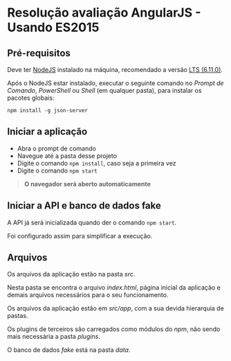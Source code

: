 # Resolução avaliação AngularJS - Usando ES2015

## Pré-requisitos

Deve ter [NodeJS](https://nodejs.org/en/) instalado na máquina, recomendado a versão [LTS (6.11.0)](https://nodejs.org/dist/v6.11.0/node-v6.11.0-x64.msi).

Após o NodeJS estar instalado, executar o seguinte comando no _Prompt de Comando_, _PowerShell_ ou _Shell_ (em qualquer pasta), para instalar os pacotes globais:

`npm install -g json-server`

## Iniciar a aplicação

* Abra o prompt de comando
* Navegue até a pasta desse projeto
* Digite o comando `npm install`, caso seja a primeira vez
* Digite o comando `npm start`

> **O navegador será aberto automaticamente**

## Iniciar a API e banco de dados fake

A API já será inicializada quando der o comando `npm start`.

Foi configurado assim para simplificar a execução.

## Arquivos

Os arquivos da aplicação estão na pasta _src_.

Nesta pasta se encontra o arquivo _index.html_, página inicial da aplicação e demais arquivos necessários para o seu funcionamento.

Os arquivos da aplicação estão em _src/app_, com a sua devida hierarquia de pastas.

Os plugins de terceiros são carregados como módulos do _npm_, não sendo mais necessária a pasta _plugins_.

O banco de dados _fake_ está na pasta _data_.